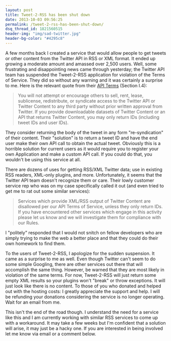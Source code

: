 ```yaml
---
layout: post
title: Tweet-2-RSS has been shut down
date: 2013-10-03 09:56:25
permalink: /tweet-2-rss-has-been-shut-down/
dsq_thread_id: 1821560515
header-img: "img/sad-twitter.jpg"
header-bg-color: "#4295c8"
---
```

A few months back I created a service that would allow people to get tweets or other content from the Twitter API in RSS or XML format. It ended up growing a moderate amount and amassed over 2,500 users. Well, some frustrating and disappointing news came through yesterday; the Twitter API team has suspended the Tweet-2-RSS application for violation of the Terms of Service. They did so without any warning and it was certainly a surprise to me. Here is the relevant quote from their <a title="Twitter API TOS" href="https://dev.twitter.com/terms/api-terms" target="_blank">API Terms</a> (Section I.4):<!--more-->

> You will not attempt or encourage others to sell, rent, lease, sublicense, redistribute, or syndicate access to the Twitter API or Twitter Content to any third party without prior written approval from Twitter. If you provide downloadable datasets of Twitter Content or an API that returns Twitter Content, you may only return IDs (including tweet IDs and user IDs).

They consider returning the body of the tweet in any form "re-syndication" of their content. Their "solution" is to return a tweet ID and have the end user make their own API call to obtain the actual tweet. Obviously this is a horrible solution for current users as it would require you to register your own Application and make a custom API call. If you could do that, you wouldn't be using this service at all.

There are dozens of uses for getting RSS/XML Twitter data; use in existing RSS readers, XML-only plugins, and more. Unfortunately, it seems that the Twitter API team doesn't recognize them or care. Their lowly customer service rep who was on my case specifically called it out (and even tried to get me to rat out some similar services):

> Services which provide XML/RSS output of Twitter Content are disallowed per our API Terms of Service, unless they only return IDs. If you have encountered other services which engage in this activity please let us know and we will investigate them for compliance with our Rules.

I "politely" responded that I would not snitch on fellow developers who are simply trying to make the web a better place and that they could do their own homework to find them.

To the users of Tweet-2-RSS, I apologize for the sudden suspension. It came as a surprise to me as well. Even though Twitter can't seem to do some simple Googling, there are other services out there that will accomplish the same thing. However, be warned that they are most likely in violation of the same terms. For now, Tweet-2-RSS will just return some empty XML results so your plugins won't "break" or throw exceptions. It will just look like there is no content. To those of you who donated and helped out with the hosting costs: I greatly appreciate the support and help. I will be refunding your donations considering the service is no longer operating. Wait for an email from me.

This isn't the end of the road though. I understand the need for a service like this and I am currently working with similar RSS services to come up with a workaround. It may take a few weeks but I'm confident that a solution will arise, it may just be a hacky one. If you are interested in being involved let me know via email or a comment below.

